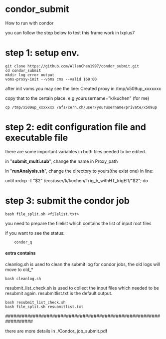 # condor_submit
How to run with condor

you can follow the step below to test this frame work in lxplus7

# step 1: setup env.
```
git clone https://github.com/AllenChen1997/condor_submit.git
cd condor_submit
mkdir log error output
voms-proxy-init --voms cms --valid 168:00
```
after init voms you may see the line: Created proxy in /tmp/x509up_xxxxxxx

copy that to the certain place. e.g yourusername="k/kuchen" (for me)
```
cp /tmp/x509up_xxxxxxx /afs/cern.ch/user/yourusername/private/x509up
```	
# step 2: edit configuration file and executable file
there are some important variables in both files needed to be edited.

in "**submit_multi.sub**", change the name in Proxy_path

in "**runAnalysis.sh**", change the directory to yours(the exist one) in line:

until xrdcp -f "$2" /eos/user/k/kuchen/Trig_h_withHT_trigEff/"$2"; do

# step 3: submit the condor job
```
bash file_split.sh <filelist.txt>
```
you need to prepare the filelist which contains the list of input root files
	
if you want to see the status:
```
	condor_q
```
####  extra contains ####

cleanlog.sh is used to clean the submit log for condor jobs, the old logs will move to old_*
```
bash cleanlog.sh
```

resubmit_list_check.sh is used to collect the input files which needed to be resubmit again. resubmitlist.txt is the default output.
```
bash resubmit_list_check.sh
bash file_split.sh resubmitlist.txt
```
##################################################################

there are more details in ./Condor_job_submit.pdf
